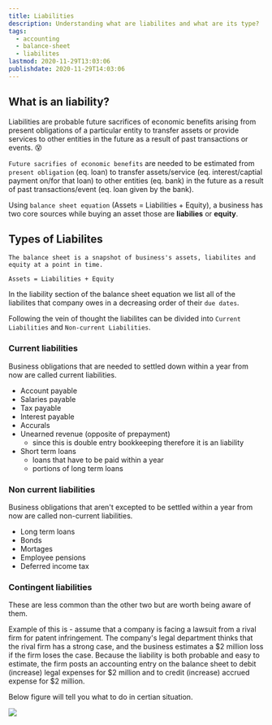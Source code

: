 ```yaml
---
title: Liabilities
description: Understanding what are liabilites and what are its type?
tags:
  - accounting
  - balance-sheet
  - liabilites
lastmod: 2020-11-29T13:03:06
publishdate: 2020-11-29T14:03:06
---
```


## What is an liability?

Liabilities are probable future sacrifices of economic benefits arising from present obligations of a particular entity to transfer assets or provide services to other entities in the future as a result of past transactions or events. 😵

`Future sacrifies of economic benefits` are needed to be estimated from `present obligation` (eq. loan) to transfer assets/service (eq. interest/captial payment on/for that loan) to other entities (eq. bank) in the future as a result of past transactions/event (eq. loan given by the bank).

Using `balance sheet equation` (Assets = Liabilities + Equity), a business has two core sources while buying an asset those are **liabilies** or **equity**.

## Types of Liabilites

```
The balance sheet is a snapshot of business's assets, liabilites and equity at a point in time.

Assets = Liabilities + Equity
```

In the liability section of the balance sheet equation we list all of the liabilites that company owes in a decreasing order of their `due dates`.

Following the vein of thought the liabilites can be divided into `Current Liabilities` and `Non-current Liabilities`.

### Current liabilities

Business obligations that are needed to settled down within a year from now are called current liabilities.

- Account payable
- Salaries payable
- Tax payable
- Interest payable
- Accurals
- Unearned revenue (opposite of prepayment)
  - since this is double entry bookkeeping therefore it is an liability
- Short term loans
  - loans that have to be paid within a year
  - portions of long term loans

### Non current liabilities

Business obligations that aren't excepted to be settled within a year from now are called non-current liabilities.

- Long term loans
- Bonds
- Mortages
- Employee pensions
- Deferred income tax

### Contingent liabilities

These are less common than the other two but are worth being aware of them.

Example of this is - assume that a company is facing a lawsuit from a rival firm for patent infringement. The company's legal department thinks that the rival firm has a strong case, and the business estimates a $2 million loss if the firm loses the case. Because the liability is both probable and easy to estimate, the firm posts an accounting entry on the balance sheet to debit (increase) legal expenses for $2 million and to credit (increase) accrued expense for $2 million.

Below figure will tell you what to do in certian situation.

![](/liabilites/img1.png)

